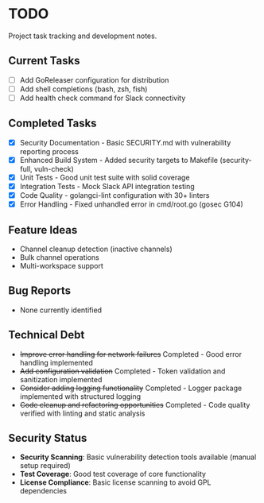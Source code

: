 # TODO

Project task tracking and development notes.

## Current Tasks
- [ ] Add GoReleaser configuration for distribution
- [ ] Add shell completions (bash, zsh, fish)
- [ ] Add health check command for Slack connectivity

## Completed Tasks
- [x] Security Documentation - Basic SECURITY.md with vulnerability reporting process
- [x] Enhanced Build System - Added security targets to Makefile (security-full, vuln-check)
- [x] Unit Tests - Good unit test suite with solid coverage
- [x] Integration Tests - Mock Slack API integration testing
- [x] Code Quality - golangci-lint configuration with 30+ linters
- [x] Error Handling - Fixed unhandled error in cmd/root.go (gosec G104)

## Feature Ideas
- Channel cleanup detection (inactive channels)
- Bulk channel operations
- Multi-workspace support

## Bug Reports
- None currently identified

## Technical Debt
- ~~Improve error handling for network failures~~ Completed - Good error handling implemented
- ~~Add configuration validation~~ Completed - Token validation and sanitization implemented  
- ~~Consider adding logging functionality~~ Completed - Logger package implemented with structured logging
- ~~Code cleanup and refactoring opportunities~~ Completed - Code quality verified with linting and static analysis

## Security Status
- **Security Scanning**: Basic vulnerability detection tools available (manual setup required)
- **Test Coverage**: Good test coverage of core functionality
- **License Compliance**: Basic license scanning to avoid GPL dependencies